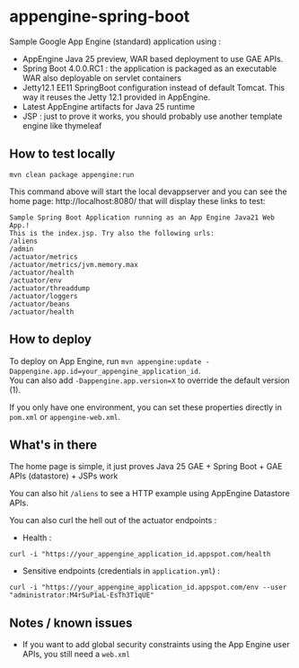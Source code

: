 # appengine-spring-boot

Sample Google App Engine (standard) application using :

 * AppEngine Java 25 preview, WAR based deployment to use GAE APIs. 
 * Spring Boot 4.0.0.RC1 : the application is packaged as an executable WAR also deployable on servlet containers
 * Jetty12.1 EE11 SpringBoot configuration instead of default Tomcat. This way it reuses the Jetty 12.1 provided in AppEngine.
 * Latest AppEngine artifacts for Java 25 runtime
 * JSP : just to prove it works, you should probably use another template engine like thymeleaf

## How to test locally

 ```
mvn clean package appengine:run
```

This command above will start the local devappserver and you can see the home page: http://localhost:8080/ that will display these links to test:

```
Sample Spring Boot Application running as an App Engine Java21 Web App.!
This is the index.jsp. Try also the following urls:
/aliens
/admin
/actuator/metrics
/actuator/metrics/jvm.memory.max
/actuator/health
/actuator/env
/actuator/threaddump
/actuator/loggers
/actuator/beans
/actuator/health
```

## How to deploy

To deploy on App Engine, run `mvn appengine:update -Dappengine.app.id=your_appengine_application_id`.  
You can also add `-Dappengine.app.version=X` to override the default version (1).

If you only have one environment, you can set these properties directly in `pom.xml` or `appengine-web.xml`.

## What's in there

The home page is simple, it just proves Java 25 GAE + Spring Boot + GAE APIs (datastore) + JSPs work 

You can also hit `/aliens` to see a  HTTP  example using AppEngine Datastore APIs.

You can also curl the hell out of the actuator endpoints :

 * Health : 

```
curl -i "https://your_appengine_application_id.appspot.com/health
````

 * Sensitive endpoints (credentials in `application.yml`) : 

```
curl -i "https://your_appengine_application_id.appspot.com/env --user "administrator:M4rSuP1aL-EsTh3T1qUE"
``` 

## Notes / known issues

 * If you want to  add global security constraints using the App Engine user APIs, you still need a `web.xml`
